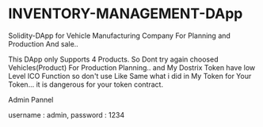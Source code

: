 # INVENTORY-MANAGEMENT-DApp
Solidity-DApp for Vehicle Manufacturing Company For Planning and Production And sale..


This DApp only Supports 4 Products. So Dont try again choosed Vehicles(Product) For Production Planning.. and My Dostrix Token have low Level ICO Function so don't use Like Same what i did in My Token for Your Token... it is dangerous for your token contract.


Admin Pannel

username : admin,
password : 1234
